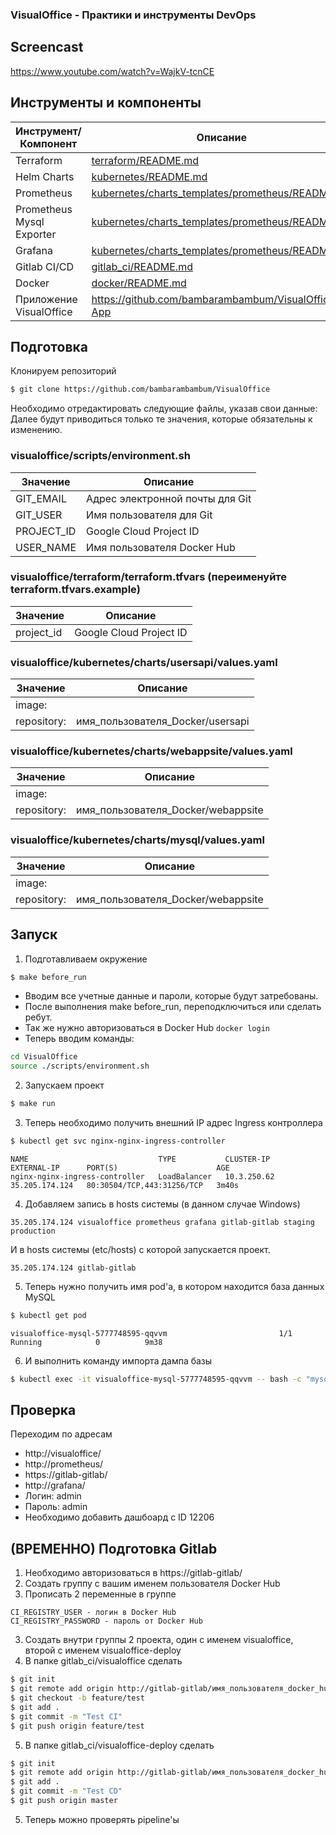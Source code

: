 ### VisualOffice - Практики и инструменты DevOps

## Screencast

https://www.youtube.com/watch?v=WajkV-tcnCE

## Инструменты и компоненты
| Инструмент/Компонент | Описание |
| ------ | ------ |
| Terraform | [terraform/README.md](https://github.com/bambarambambum/VisualOffice/tree/master/terraform) |
| Helm Charts | [kubernetes/README.md](https://github.com/bambarambambum/VisualOffice/blob/master/kubernetes) |
| Prometheus | [kubernetes/charts_templates/prometheus/README.md](https://github.com/bambarambambum/VisualOffice/blob/master/kubernetes/charts_templates/prometheus) |
| Prometheus Mysql Exporter | [kubernetes/charts_templates/prometheus/README.md](https://github.com/bambarambambum/VisualOffice/blob/master/kubernetes/charts_templates/prometheus) |
| Grafana | [kubernetes/charts_templates/prometheus/README.md](https://github.com/bambarambambum/VisualOffice/blob/master/kubernetes/charts_templates/prometheus) |
| Gitlab CI/CD | [gitlab_ci/README.md](https://github.com/bambarambambum/VisualOffice/blob/master/gitlab_ci) |
| Docker | [docker/README.md](https://github.com/bambarambambum/VisualOffice/blob/master/docker) |
| Приложение VisualOffice | https://github.com/bambarambambum/VisualOffice-App |
## Подготовка
Клонируем репозиторий
```sh
$ git clone https://github.com/bambarambambum/VisualOffice
```
Необходимо отредактировать следующие файлы, указав свои данные:
Далее будут приводиться только те значения, которые обязательны к изменению.
### visualoffice/scripts/environment.sh
| Значение | Описание |
| ------ | ------ |
| GIT_EMAIL | Адрес электронной почты для Git |
| GIT_USER | Имя пользователя для Git |
| PROJECT_ID | Google Cloud Project ID |
| USER_NAME | Имя пользователя Docker Hub |
### visualoffice/terraform/terraform.tfvars (переименуйте terraform.tfvars.example)
| Значение | Описание |
| ------ | ------ |
| project_id | Google Cloud Project ID |
### visualoffice/kubernetes/charts/usersapi/values.yaml
| Значение | Описание |
| ------ | ------ |
| image: | |
| repository: | имя_пользователя_Docker/usersapi |
### visualoffice/kubernetes/charts/webappsite/values.yaml
| Значение | Описание |
| ------ | ------ |
| image: | |
| repository: | имя_пользователя_Docker/webappsite |
### visualoffice/kubernetes/charts/mysql/values.yaml
| Значение | Описание |
| ------ | ------ |
| image: | |
| repository: | имя_пользователя_Docker/webappsite |
## Запуск
1) Подготавливаем окружение
```sh
$ make before_run
```
* Вводим все учетные данные и пароли, которые будут затребованы.
* После выполнения make before_run, переподключиться или сделать ребут.
* Так же нужно авторизоваться в Docker Hub ```docker login```
* Теперь вводим команды:
```sh
cd VisualOffice
source ./scripts/environment.sh
```
2) Запускаем проект
```sh
$ make run
```
3) Теперь необходимо получить внешний IP адрес Ingress контроллера
```sh
$ kubectl get svc nginx-nginx-ingress-controller
```
```
NAME                             TYPE           CLUSTER-IP    EXTERNAL-IP      PORT(S)                      AGE
nginx-nginx-ingress-controller   LoadBalancer   10.3.250.62   35.205.174.124   80:30504/TCP,443:31256/TCP   3m40s
```
4) Добавляем запись в hosts системы (в данном случае Windows)
```
35.205.174.124 visualoffice prometheus grafana gitlab-gitlab staging production
```
И в hosts системы (etc/hosts) с которой запускается проект.
```
35.205.174.124 gitlab-gitlab
```
5) Теперь нужно получить имя pod'a, в котором находится база данных MySQL
```sh
$ kubectl get pod
```
```
visualoffice-mysql-5777748595-qqvvm                         1/1     Running            0          9m38
```
6) И выполнить команду импорта дампа базы
```sh
$ kubectl exec -it visualoffice-mysql-5777748595-qqvvm -- bash -c "mysql -uvisualoffice -pVeryStrongPassword visualoffice < /home/visualoffice.sql"
```
## Проверка
Переходим по адресам
* http://visualoffice/
* http://prometheus/
* https://gitlab-gitlab/
* http://grafana/
* Логин: admin
* Пароль: admin
* Необходимо добавить дашбоард с ID 12206

## (ВРЕМЕННО) Подготовка Gitlab
1) Необходимо авторизоваться в https://gitlab-gitlab/
2) Создать группу с вашим именем пользователя Docker Hub
3) Прописать 2 переменные в группе
```
CI_REGISTRY_USER - логин в Docker Hub
CI_REGISTRY_PASSWORD - пароль от Docker Hub
```
3) Создать внутри группы 2 проекта, один с именем visualoffice, второй с именем visualoffice-deploy
4) В папке gitlab_ci/visualoffice сделать
```sh
$ git init
$ git remote add origin http://gitlab-gitlab/имя_пользователя_docker_hub/visualoffice.git
$ git checkout -b feature/test
$ git add .
$ git commit -m "Test CI"
$ git push origin feature/test
```
5) В папке gitlab_ci/visualoffice-deploy сделать
```sh
$ git init
$ git remote add origin http://gitlab-gitlab/имя_пользователя_docker_hub/visualoffice-deploy.git
$ git add .
$ git commit -m "Test CD"
$ git push origin master
```
5) Теперь можно проверять pipeline'ы

